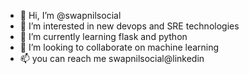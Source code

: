 - 👋 Hi, I’m @swapnilsocial
- 👀 I’m interested in new devops and SRE technologies 
- 🌱 I’m currently learning flask and python
- 💞️ I’m looking to collaborate on machine learning
- 📫 you can reach me swapnilsocial@linkedin

